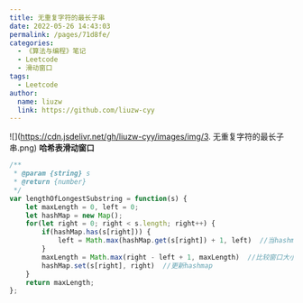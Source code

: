 ```yaml
---
title: 无重复字符的最长子串
date: 2022-05-26 14:43:03
permalink: /pages/71d8fe/
categories:
  - 《算法与编程》笔记
  - Leetcode
  - 滑动窗口
tags:
  - Leetcode 
author:
  name: liuzw
  link: https://github.com/liuzw-cyy
---
```

![](https://cdn.jsdelivr.net/gh/liuzw-cyy/images/img/3. 无重复字符的最长子串.png)
**哈希表滑动窗口**
```js
/**
 * @param {string} s
 * @return {number}
 */
var lengthOfLongestSubstring = function(s) {
    let maxLength = 0, left = 0;
    let hashMap = new Map();
    for(let right = 0; right < s.length; right++) {
        if(hashMap.has(s[right])) {
            left = Math.max(hashMap.get(s[right]) + 1, left)  //当hashmap中已存在值时，判断左指针left的指向（重点）
        }
        maxLength = Math.max(right - left + 1, maxLength)  //比较窗口大小
        hashMap.set(s[right], right)  //更新hashmap
    }
    return maxLength;
};
```